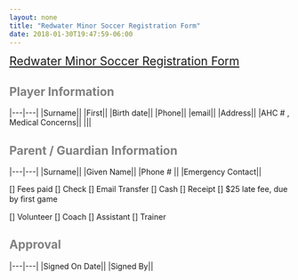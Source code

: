 ```yaml
---
layout: none
title: "Redwater Minor Soccer Registration Form"
date: 2018-01-30T19:47:59-06:00
---
```

<style>
  h2 {
  color : grey;
  font-size : 1.5em;
}
  a {
  font-size : 1.5em;
  }
  tr {
  line-height: 2em;
  }
  </style>
[Redwater Minor Soccer Registration Form][gform]

## Player Information

|---|---|
|Surname||
|First||
|Birth date||
|Phone||
|email||
|Address||
|AHC # , Medical Concerns||
|||

## Parent / Guardian Information

|---|---|
|Surname||
|Given Name||
|Phone # ||
|Emergency Contact||

[] Fees paid
[] Check
[] Email Transfer
[] Cash
[] Receipt
[] $25 late fee, due by ﬁrst game

[] Volunteer
[] Coach
[] Assistant
[] Trainer

## Approval

|---|---|
|Signed On Date||
|Signed By||

[gform]: https://goo.gl/forms/NLfy1wy38AtFTVk03

